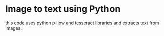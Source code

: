 # Image to text using Python

this code uses python pillow and tesseract libraries and extracts text from images.
